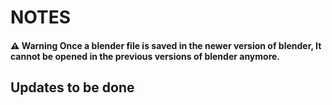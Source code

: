 # NOTES  
  
#### :warning: Warning Once a blender file is saved in the newer version of blender, It cannot be opened in the previous versions of blender anymore.  

## Updates to be done

